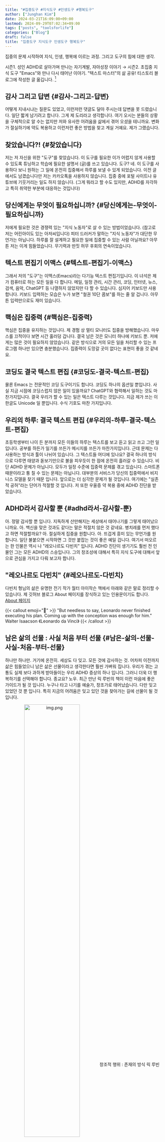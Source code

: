 ```yaml
---
title: "#집중도구 #지식도구 #인생도구 #행복도구"
author: ["Junghan Kim"]
date: 2024-03-21T16:09:00+09:00
lastmod: 2024-09-29T07:02:34+09:00
tags: ["posts", "toolsforlife"]
categories: ["Blog"]
draft: false
title: "집중도구 지식도구 인생도구 행복도구"
---
```


<style>details summary { color: green; }</style>

<style>details .details { color: blue; }</style>

집중의 문제 시작하여 지식, 인생, 행복에 이르는 과정. 그리고 도구의 힘에 대한 생각.

<!--more-->

시즌1. 성인 ADHD로 살아가며 만나는 자기계발, 자아성장 이야기 → 시즌2. 초집중 지식 도구 "Emacs"와 만나 다시 태어난 이야기. "텍스트 마스터"의 삶 공유! 티스토리 블로그에 작성한 글 옮깁니다.&nbsp;[^fn:1]


## 감사 그리고 답변 {#감사-그리고-답변}

어떻게 지내시냐는 질문도 있었고, 이런저런 댓글도 달아 주시는데 답변을 못 드렸습니다. 일단 짧게 남기려고 합니다. 그게 제 도리라고 생각합니다. 여기 오시는 분들의 상황을 구체적으로 알 수는 없지만 저와 유사한 어려움을 삶에서 겪어 오셨을 테니까요. 변화가 절실하기에 약도 복용하고 이런저런 좋은 방법을 찾고 계실 거예요. 제가 그랬습니다.


## 찾았습니다?! {#찾았습니다}

저는 저 자신을 위한 "도구"를 찾았습니다. 이 도구를 필요한 이가 어렵지 않게 사용할 수 있도록 튜닝하고 학습에 필요한 설명서 (글)를 쓰고 있습니다. 도구? 네. 이 도구를 사용하다 보니 원하는 그 일에 온전히 집중해서 하루를 보낼 수 있게 되었습니다. 이전 글에서도 남겼습니다만 저는 카카오톡을 사용하지 않습니다. 집중 중에 포털 사이트나 유튜브에 기웃거리는 일도 하지 않습니다. (그게 뭐라고 할 수도 있지만, ADHD를 자각하고 특히 취약한 부분에 대응하는 것입니다)


## 당신에게는 무엇이 필요하십니까? {#당신에게는-무엇이-필요하십니까}

저에게 필요한 것은 경쟁력 있는 "지식 노동자"로 살 수 있는 방법이었습니다. (참고로 저는 어린아이도 있는 아저씨입니다) 피터 드러커가 말하는 "지식 노동자"가 대단한 무언가는 아닙니다. 하루를 잘 설계하고 필요한 일에 집중할 수 있는 사람 아닐까요? 아무튼 저는 이게 힘들었습니다. 무기력과 딴짓 허무 후회의 연속이었습니다.


## 텍스트 편집기 이맥스 {#텍스트-편집기-이맥스}

그래서 저의 "도구"는 이맥스(Emacs)라는 다기능 텍스트 편집기입니다. 이 녀석은 제가 컴퓨터로 하는 모든 일을 다 합니다. 메일, 일정 관리, 시간 관리, 코딩, 인터넷, 뉴스, 검색, 음악, ChatGPT 등 나열하지 않았지만 다 할 수 있습니다. 심지어 키보드만 사용합니다. 키보드 입력하는 모습은 누가 보면 "철권 10단 콤보"를 하는 줄 알 겁니다. 아무튼 입력만으로도 재미 있습니다.


## 핵심은 집중력 {#핵심은-집중력}

핵심은 집중을 유지하는 것입니다. 제 경험 상 멀티 모니터도 집중을 방해했습니다. 마우스를 끄적이다 보면 시간 훌러덩 갑니다. 결국 남은 것은 모니터 하나에 키보드 뿐. 저에게는 많은 것이 필요하지 않았습니다. 같은 방식으로 거의 모든 일을 처리할 수 있는 프로그램 하나만 있으면 충분했습니다. 집중력이 도망갈 곳이 없다는 표현이 좋을 것 같네요.


## 코딩도 결국 텍스트 편집 {#코딩도-결국-텍스트-편집}

물론 Emacs 는 전문적인 코딩 도구이기도 합니다. 코딩도 하나의 옵션일 뿐입니다. 사실 지금 시점에 코딩스럽지 않은 일이 있을까요? ChatGPT와 협력해서 일하는 것도 마찬가지입니다. 결국 우리가 할 수 있는 일은 텍스트 다루는 것입니다. 지금 제가 쓰는 이 한글도 Unicode 일 뿐입니다. 수식 기호도 마찬 가지입니다.


## 우리의 하루: 결국 텍스트 편집 {#우리의-하루-결국-텍스트-편집}

초등학생부터 나이 든 분까지 모든 이들의 하루는 텍스트를 보고 듣고 읽고 쓰고 그런 일입니다. 공부를 하든가 일기를 쓰든가 메시지를 쓰든가 마찬가지입니다. 근데 문제는 다 사용하는 방식과 툴이 나뉘어 있습니다. 그 텍스트들 어디에 있나요? 결국 하나의 방식으로 다루면 태양과 돋보기만으로 불을 피우듯이 한 점에 온전히 흘러갈 수 있습니다. 비단 ADHD 문제가 아닙니다. 모두가 일정 수준에 집중력 문제를 겪고 있습니다. 스마트폰 때문이라고 퉁 칠 수 있는 문제는 아닙니다. 대부분의 서비스가 당신의 집중력에서 비지니스 모델을 찾기 때문 입니다. 앞으로는 더 심각한 문제가 될 것입니다. 여기에는 "실존적 공허"라는 단어가 적절할 것 입니다. 저 또한 우울증 약 복용 중에 ADHD 진단을 받았습니다.


## ADHD라서 감사할 뿐 {#adhd라서-감사할-뿐}

아. 정말 감사할 뿐 입니다. 지독하게 산만해지는 세상에서 태어나기를 그렇게 태어났으니까요. 아. 백신을 맞은 것과도 같다는 말은 적절치 않은 것 같네요. 병치레를 먼저 했다고 하면 적절할까요? 아. 절실하게 집중을 원합니다. 아. 뜨겁게 흥미 있는 무언가를 원합니다. 일단 불붙으면 시작하면 그 것만 붙잡는 것이 좋은 예일 겁니다. 여기서 떠오르는 한 인물은 역시 나 "레오나르도 다빈치" 입니다. ADHD 진단이 생기기도 훨씬 전 인물인 그는 모든 ADHD의 스승입니다. 그의 창조성에 대해서 특히 지식 도구에 대해서 앞으로 관심을 가지고 다뤄 보고자 합니다.


## "레오나르도 다빈치" {#레오나르도-다빈치}

다빈치 형님의 삶은 유명한 전기 작가 월터 아이작슨 책에서 아래와 같은 말로 정리할 수 있습니다. 제 깃허브 블로그 About 페이지를 장식하고 있는 인용문이기도 합니다. [About 페이지](https://junghanacs.com/about/)

{{< callout emoji="🔮" >}}
"But needless to say, Leonardo never finished executing his plan. Coming up with the conception was enough for him."
Walter Isaacson 《Leonardo da Vinci》
{{< /callout >}}


## 남은 삶의 선물 : 사실 처음 부터 선물 {#남은-삶의-선물-사실-처음-부터-선물}

하나만 하나만. 거기에 온전히. 세상도 다 잊고. 모든 것에 감사하는 것. 어차피 이전까지 삶은 힘들었으니 남은 삶은 선물이라고 생각한다면 훨씬 가벼워 집니다. 우리가 겪는 고통도 실제 보다 과하게 받아들이는 우리 ADHD 증상의 하나 입니다. 그러니 더욱 더 행복하기를 선택해야 합니다. 종교요? 노우. 최근 만난 릭 루빈의 책이 이런 마음에 좋은 가이드가 될 것 입니다. 누구나 타고 나기를 예술가, 창조가로 태어났습니다. 다만 잊고 있었던 것 뿐 입니다. 특히 지금의 어려움은 잊고 있던 것을 찾아가는 길에 선물이 될 것 입니다.

<div align="center">

<img src="https://blog.kakaocdn.net/dn/bcNkNm/btsFYM0IN5C/E6ytlynA5KIOPkGbTVVA7k/img.png" alt="img.png" width="60%" align="center" /> 창조적 행위 : 존재의 방식 릭 루빈 (<a href="#citeproc_bib_item_1">릭 루빈 2023</a>)

</div>


## 제 도구를 소개 합니다. {#제-도구를-소개-합니다-dot}


### 대시 보드 : 포춘쿠키 {#대시-보드-포춘쿠키}

생각보다 글이 길어 졌습니다. 스크린샷을 통해서 도구를 소개하려고 합니다. 먼저 만나는 오늘의 나의 대시보드입니다. 포춘쿠키는 나의 엄선된 컬렉션에서 가져 옵니다.

{{< figure src="https://blog.kakaocdn.net/dn/WodmM/btsFYloP7wc/pgrgJldOh9gTRjWfrDyMy0/img.png" >}}


### 어젠다 : 일정 시간 관리 {#어젠다-일정-시간-관리}

오늘 하루는 시간표를 잡아보아야지요. 공개 못할 부분이 많아서 다른 날에 빈 곳을 보이자면 이렇습니다.

{{< figure src="https://blog.kakaocdn.net/dn/omvkE/btsFXI5QsfG/S72GOR6MO9yQ6Rk1xg6mrK/img.png" >}}


### 노트 관리 {#노트-관리}

그렇다면 뭘 하나요? 결국 삶은 읽고 쓰는 것일 뿐입니다. 작성한 노트들과 노트 화면이 되겠네요.

{{< figure src="https://blog.kakaocdn.net/dn/bRwE45/btsFWl4z6F7/MDs4Tx81FBEmoMMdbUA0f1/img.png" >}}


### 인공지능 : ChatGPT {#인공지능-chatgpt}

요즘 아무튼 AI 인공지능이랑 잘 노는 방법을 연구해야 합니다. 물론 같은 방식으로 대화해야 합니다. 그래야 나의 지식으로 변환할 수 있습니다. 지식이 날아가 버리는 것은 피해야 합니다. 너는 누구냐고 물어보았습니다. (물론 이게 다는 아닙니다. 프롬프트는 다양하지요. 같은 인터페이스로 AI를 대하는 게 중요합니다.)

{{< figure src="https://blog.kakaocdn.net/dn/dsWMnl/btsFUEcHnf6/UsJ1euKZMaYfniUjDsQsvk/img.png" >}}


### 뉴스피드 RSS {#뉴스피드-rss}

저도 물론 RSS 구독을 합니다. 정보의 큐레이션은 제 스스로 합니다. 대략 아래와 같습니다. 보시면 아시겠지만 글이 있는 모든 창은 기능과 관계없이(읽기/쓰기, 언어, 웹 등) 똑같습니다. 모든 정보는 같은 방식으로 대해야 합니다. 그래야 정신이 딴 곳에 안 갑니다. 물론 외국어라면 자동 번역은 기본으로 제공되어야 하지요. 요즘 번역 품질이 좋습니다.

{{< figure src="https://blog.kakaocdn.net/dn/bIDd5o/btsFWJ5jKK6/WUAeVTKYee8zTO89NV0VA0/img.png" >}}


### 멀티미디어 {#멀티미디어}

음악도 듣습니다. 아침이 되었네요. 음악과 함께 낮 테마를 밝게 바꿉니다.

{{< figure src="https://blog.kakaocdn.net/dn/cizuOw/btsFX6SVFZM/0QHCWGBKfeOo0lDXkDArN0/img.png" >}}


### 사전 {#사전}

아. 네이버 지식백과에 뭐하나 물어볼까요? 우측창이 지식백과입니다. 우리가 아는 그 화면 아닙니다. 근데 뭐가 문제입니까? 제가 원하는 것은 텍스트의 정보입니다. 물론 정보는 같은 방식으로 대해야 합니다. 그리고 검색을 어떻게 할까요? 알고 싶을 때는 바로 그 단어 위에서 사전을 불러야 합니다. 검색하기 위해 뭔가 하는 순간 딴짓으로 가기 쉽습니다. 사전은 하나가 아니죠? 위키백과도 있고 나무위키도 있습니다. 검색엔진도 마찬가지입니다. ChatGPT에게 바로 물어봐도 됩니다. 중요한 것은 "그 자리"를 벗어나지 않고 정보를 찾아야 합니다.

{{< figure src="https://blog.kakaocdn.net/dn/cBzVB4/btsFY9BugGR/mDCEHUQoBjokFAFckZ7Cj1/img.png" >}}

이런 아이 유치원 보낼 시간 입니다. --- 이따가 와서 업데이트해야겠네요.


### 삶은 그대로 아름답다 {#삶은-그대로-아름답다}

돌아와서, 아직 아이 등원 준비 중입니다. 노트북으로 옮겨 와서 바로 글을 업데이트 합니다. 이제는 삶의 한 순간도 놓치고 싶지 않습니다. 삶은 이대로 완전 합니다. 다른 곳에서 즐거움을 꼭 찾아야 하지 않습니다. 아이는 장난감으로 혼자 떠들면서 놀고 있고 저는 저대로 키보드로 놀고 있습니다. 저도 혼자 떠들고 있답니다. 제가 아이 보다 고귀할 무언가가 있을까요? 저는 모릅니다. 그대로 있을 뿐 입니다.


### 기호 수식 : 지식 구조화는 도구빨 {#기호-수식-지식-구조화는-도구빨}

"수식"을 이야기 해볼게요? 기호와 수식 말입니다. 필요 없다고요? 그건 모를 일입니다. 내가 필요가 없다면 아이는 필요할 겁니다. 수식 기호는 정보를 축약하여 표현 합니다. 이러한 정보는 국적이 없습니다. 저장해야 하는 정보는 꼭 한글이어야 합니까? 문장이어야 할까요? 아니라고 생각합니다. 앞으로는 정보의 논리화, 구조화 , 기호화가 더 중요할 것 입니다. 여기에 예를 들어 "정보 이론"이 필요합니까? 아닙니다. 공부할 것은 없습니다. 그저 "도구"와 친해지면 "손"이 알아서 해 줍니다.

{{< figure src="https://blog.kakaocdn.net/dn/k11vx/btsFYNFlHgx/kTUAKD48YfTP7r8p89mgK1/img.png" >}}


### 서지 관리 {#서지-관리}

서지 관리도 중요합니다. 서지 관리? 논문을 작성할 때 출처 관리하는 프로그램 아닌가? 물론 그렇습니다. 지난 시대의 과학 혁명에서 서지 관리는 지식을 가진 이들에게 새로운 계급을 만들어 주었습니다. 이제 우주적 스케일의 정보 시대에서 새로운 대상(AI)와도 정보를 교환하기 위해서는 정보의 정보 (즉 메타데이터)는 하나의 구조화된 규칙을 가져야 할 것입니다. 도구가 해주고 손이 기억하니 못할 것도 없습니다. 비단 여기에는 책만 해당하지 않습니다. 영화 드라마 음악은 기본이고요. 세상의 모든 것에는 카테고리가 이미 잡혀 있습니다. 하나의 지식 그래프로써 체계를 이룰 수 있습니다. 왜 그렇게 해야 할까요? 지나간 무언가를 찾기 위해 집중을 깨트릴 필요가 있을까요? 주의력 전환 비용은 큽니다.

{{< figure src="https://blog.kakaocdn.net/dn/bcgvmA/btsFX24abvy/nSSsR4BXP3ou0gVx54Gyw0/img.png" >}}


### 분류와 용어 사전 {#분류와-용어-사전}

그렇다면 분류를 조금 더 보겠습니다. 책의 경우 십진분류법을 따릅니다. 이 정보는 이미 전문가들이 정해 놓은 방향에서 서지 정보를 구조화할 수 있습니다. 그렇다고 책 하나를 하나의 분류로 보는 것은 아닙니다. 예를 들어, 수학자 라이프니츠에 관련된 책을 읽으면 수학만 알게 될까요? 아니겠죠. 16세기 유럽 사회 전체를 알 수 있습니다. 여기에는 하노버 공국의 영주가 영국 왕이 되어 (조지 1세)가 되었는데, 영국 갈 때 라이프니츠를 두고 갔다는 이야기는 단골로 등장하는 이야기 입니다. 이 것도 하나의 정보입니다. 이러한 정보는 "용어 사전"을 활용하여 관리할 수 있습니다.

{{< figure src="https://blog.kakaocdn.net/dn/phNlC/btsFY6LxEFl/KESgXs5NouSM4kTxwks7ak/img.png" >}}


### 도구는 존재에 녹아든다 {#도구는-존재에-녹아든다}

이제 아이 등원을 해야겠네요. 15분 정도 정신 홀딱 빠져서 글짓기를 했군요. 아 이 충만감. 소중하지 않은 순간은 없습니다. 세상에는 돈으로 따지지 않을 귀한 것들이 많이 있습니다. 물론 말로는 누구나 알고 있을 겁니다. 근데, 진실로 그렇게 살고 있나요? 머리로 아는 것으로는 부족합니다. 이제는 말이 아니라 삶에서 벅차오르는 존재함에서 오는 희열로 알아차릴 수 있습니다. 좋은 말은 이미 내 안에 충분 합니다. 이제는 몸으로 손으로 받아들여야 합니다. 이 것이 바로 제가 하루 삶으로 만들고 있는 것입니다. 진실로 여러분과 공유하고 싶을 뿐입니다.


### 삶이 나에게 질문하고 있었다 {#삶이-나에게-질문하고-있었다}

도대체 나란 존재의 이유는 무엇입니까? 삶에 기대하는 성공은 무엇입니까? 이제 삶에게 질문하기를 멈추어야 할 때 입니다. 그 때에 내 존재 밑 바닥에서 올라오는 질문, 즉 삶이 나에게 주는 질문을 알아차리게 됩니다. 저는 그저 "텍스트 마스터" 라는 유치한 단어 였습니다. 마치 지나온 삶 전체가 "텍스트 마스터"라는 단어 뿐이 였습니다. 정해 놓지 않아도, 무엇을 해야 하는지 알 것도 같은 요즘의 삶입니다. 해서 뭐할 것인지도 압니다. 나눠야 합니다. 나눠야 할 뿐 여기에 다른 어떤 것은 끼어 들 수가 없습니다. 원래부터 제 것이 아닌 것을 받았을 뿐이니까요.


### 에머슨의 시를 끝으로 {#에머슨의-시를-끝으로}

정리할 때가 되었습니다. 에머슨 선생님의 말을 빌어 끝 인사를 대신합니다. (도구는 아래와 같이 귀한 말을 보관하고 있었습니다. 저는 기억할 줄 모릅니다. 기록하고 찾을 줄 알 뿐)

{{< callout emoji="🔮" >}}
"무엇이 성공인가"

랄프 왈도 에머슨 (Ralph Waldo Emerson. 1803~1882)

자주 많이 웃는 것.
현명한 사람들에게 존경을 받고 아이들에게 사랑을 받는 것.
정직한 비평가의 찬사를 듣고 거짓된 친구의 배반을 참아내는 것.
아름다움을 식별할 줄 알며 다른 사람들의 좋은 점을 찾아내는 것.
건강한 아이를 낳든 한 뙈기의 정원을 가꾸든
사회 환경을 개선하든 세상을 조금이라도 살기 좋은 곳으로 만들고 떠나는 것.
그대가 살았다는 이유로 한 사람이라도 더 쉽게 호흡하는 것.
이것이 진정한 성공이다.
{{< /callout >}}

{{< figure src="https://blog.kakaocdn.net/dn/uUvHi/btsFX2b1jMc/z0GZHeLbOjm7JoSRxskbCK/img.png" caption="<span class=\"figure-number\">Figure 2: </span>에머슨" width="70%" >}}


### P.S 블로그 작성 방법 {#p-dot-s-블로그-작성-방법}

블로그도 마찬가지로 제 도구로 작성 합니다. 내보낼 곳이 지금 보시는 곳일 뿐 입니다. 일 뿐 입니다. 블로그에 글을 쓰는 것이 아니라, 나의 글을 블로그로 "내보내기" 하는 것 입니다. 매우 중요한 주제 입니다. 차차 다룰 이야기가 되겠지요.

{{< figure src="https://blog.kakaocdn.net/dn/XKfi7/btsFZHL3hKB/fUXl2iW7EE8y11ztHGswm1/img.png" >}}

## References

<style>.csl-entry{text-indent: -1.5em; margin-left: 1.5em;}</style><div class="csl-bib-body">
  <div class="csl-entry"><a id="citeproc_bib_item_1"></a>릭 루빈. 2023. <i>창조적 행위: 존재의 방식</i>. Translated by 정지현. <a href="https://www.yes24.com/Product/Goods/119886818">https://www.yes24.com/Product/Goods/119886818</a>.</div>
</div>

[^fn:1]: <https://living-with-adhd.tistory.com/246>
